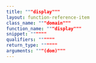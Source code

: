 ```yaml
---
title: """display"""
layout: function-reference-item
class_name: """domain"""
function_name: """display"""
snippet: """"""
qualifiers: """"""
return_type: """"""
arguments: """(dom)"""
---
```


